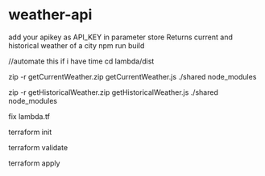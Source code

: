 # weather-api

add your apikey as API_KEY in parameter store
Returns current and historical weather of a city
npm run build

//automate this if i have time
cd lambda/dist

zip -r getCurrentWeather.zip getCurrentWeather.js ./shared node_modules

zip -r getHistoricalWeather.zip getHistoricalWeather.js ./shared node_modules

fix lambda.tf

terraform init

terraform validate

terraform apply
